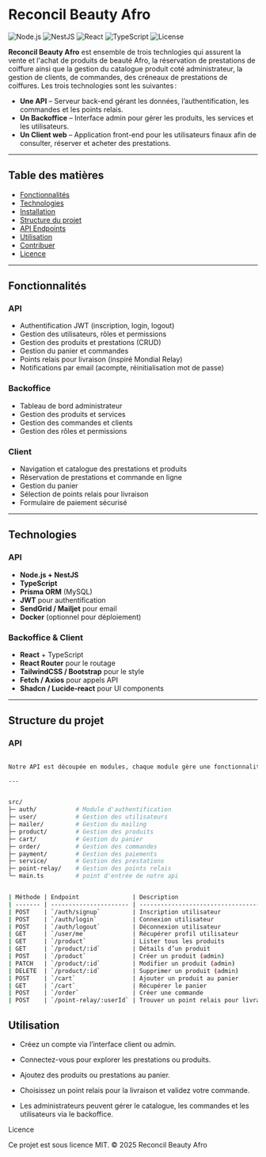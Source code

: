 # Reconcil Beauty Afro

![Node.js](https://img.shields.io/badge/Node.js-18.x-green)
![NestJS](https://img.shields.io/badge/NestJS-9.x-red)
![React](https://img.shields.io/badge/React-18.x-blue)
![TypeScript](https://img.shields.io/badge/TypeScript-5.x-blueviolet)
![License](https://img.shields.io/badge/License-MIT-lightgrey)

**Reconcil Beauty Afro** est ensemble de trois technlogies qui assurent la vente et l'achat de produits de beauté Afro, la réservation de prestations de coiffure ainsi que la gestion du catalogue produit coté administrateur, la gestion de clients, de commandes, des créneaux de prestations de coiffures. Les trois technologies sont les suivantes :

- **Une API** – Serveur back-end gérant les données, l’authentification, les commandes et les points relais.  
- **Un Backoffice** – Interface admin pour gérer les produits, les services et les utilisateurs.  
- **Un Client web** – Application front-end pour les utilisateurs finaux afin de consulter, réserver et acheter des prestations.

---

## Table des matières

- [Fonctionnalités](#fonctionnalités)
- [Technologies](#technologies)
- [Installation](#installation)
- [Structure du projet](#structure-du-projet)
- [API Endpoints](#api-endpoints)
- [Utilisation](#utilisation)
- [Contribuer](#contribuer)
- [Licence](#licence)

---

## Fonctionnalités

### API
- Authentification JWT (inscription, login, logout)  
- Gestion des utilisateurs, rôles et permissions  
- Gestion des produits et prestations (CRUD)  
- Gestion du panier et commandes  
- Points relais pour livraison (inspiré Mondial Relay)  
- Notifications par email (acompte, réinitialisation mot de passe)  

### Backoffice
- Tableau de bord administrateur  
- Gestion des produits et services  
- Gestion des commandes et clients  
- Gestion des rôles et permissions  

### Client
- Navigation et catalogue des prestations et produits  
- Réservation de prestations et commande en ligne  
- Gestion du panier  
- Sélection de points relais pour livraison  
- Formulaire de paiement sécurisé  

---

## Technologies

### API
- **Node.js + NestJS**  
- **TypeScript**  
- **Prisma ORM** (MySQL)  
- **JWT** pour authentification  
- **SendGrid / Mailjet** pour email  
- **Docker** (optionnel pour déploiement)  

### Backoffice & Client
- **React** + TypeScript  
- **React Router** pour le routage  
- **TailwindCSS / Bootstrap** pour le style  
- **Fetch / Axios** pour appels API  
- **Shadcn / Lucide-react** pour UI components  

---

## Structure du projet

### API
```bash

Notre API est découpée en modules, chaque module gère une fonctionnalité précise :

---


src/
├─ auth/           # Module d'authentification
├─ user/           # Gestion des utilisateurs
├─ mailer/         # Gestion du mailing
├─ product/        # Gestion des produits
├─ cart/           # Gestion du panier
├─ order/          # Gestion des commandes
├─ payment/        # Gestion des paiements
├─ service/        # Gestion des prestations
├─ point-relay/    # Gestion des points relais
└─ main.ts         # point d'entrée de notre api


| Méthode | Endpoint               | Description                            | Auth 
| ------- | ---------------------- | -------------------------------------- | ----  
| POST    | `/auth/signup`         | Inscription utilisateur                | ❌    
| POST    | `/auth/login`          | Connexion utilisateur                  | ❌    
| POST    | `/auth/logout`         | Déconnexion utilisateur                | ✅    
| GET     | `/user/me`             | Récupérer profil utilisateur           | ✅    
| GET     | `/product`             | Lister tous les produits               | ❌    
| GET     | `/product/:id`         | Détails d’un produit                   | ❌    
| POST    | `/product`             | Créer un produit (admin)               | ✅    
| PATCH   | `/product/:id`         | Modifier un produit (admin)            | ✅    
| DELETE  | `/product/:id`         | Supprimer un produit (admin)           | ✅    
| POST    | `/cart`                | Ajouter un produit au panier           | ✅    
| GET     | `/cart`                | Récupérer le panier                    | ✅    
| POST    | `/order`               | Créer une commande                     | ✅    
| POST    | `/point-relay/:userId` | Trouver un point relais pour livraison | ✅  

```

## Utilisation

- Créez un compte via l’interface client ou admin.

- Connectez-vous pour explorer les prestations ou produits.

- Ajoutez des produits ou prestations au panier.

- Choisissez un point relais pour la livraison et validez votre commande.

- Les administrateurs peuvent gérer le catalogue, les commandes et les utilisateurs via le backoffice.


Licence

Ce projet est sous licence MIT.
© 2025 Reconcil Beauty Afro
